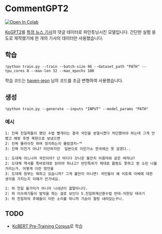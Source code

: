 # CommentGPT2
[![Open In Colab](https://colab.research.google.com/assets/colab-badge.svg)](https://colab.research.google.com/drive/1YGfubih3VCV_V1GbJPraL4j_As2TMREj?usp=sharing)

[KoGPT2](https://github.com/SKT-AI/KoGPT2)를 [특정 뉴스 기사](https://news.v.daum.net/v/20190314112104189)의 댓글 데이터로 파인튜닝시킨 모델입니다. 간단한 실험 용도로 제작했기에 한 개의 기사의 데이터만 사용했습니다.

## 학습
```
!python train.py --train --batch-size 96 --dataset_path "PATH" --tpu_cores 8 --max-len 32 --max_epochs 100
```
학습 코드는 [haven-jeon](https://github.com/haven-jeon/KoGPT2-chatbot) 님의 코드를 조금 변형하여 사용했습니다.

## 생성
```
!python train.py --generate --inputs "INPUT" --model_params "PATH"
```

### 예시
```
1: 진짜 친일파들이 했던 수법 빨개이는 결국 국민을 분열시켰다 처단했어야 하는데 그게 안됐고 해방 후엔 북한으로 보냈으면
2: 진짜 똘라이짓 하며 정치하는지 몰랐겠지~ᄏ
3: 진짜 미친거 아냐? 미안하지만  일본으로 이민가쇼 한국에선 못 살겠다..
```
```
1: 도대체 어느나라 국민이야? 넌 어디다 갓나온 돌잔치 아줌마와 같은 여자냐?
2: 도대체 역사를 똑바로대로 읽어야 하냐고? 반민특위가 제대로 활동도 못하고 뭔 소린 나불거리는가. 어떻게 이런 망언을
3: 도대체 정부는 뭐하고 있습니까? 그게 불만이 아니면! 국민들이 왜 이토록 아베에 대한 생각을 가지는지 이해가 안가네요.
```
```
1: 하 친일 올가미가 아니라 니네년이 할말아니다.
2: 하 이쓰레기들이 발악을 하는 걸로 보인다 5.친일파재산환수법 반대-자한당 태극기
3: 하 친일파의 후예들이 이런 소리를 하니까 가슴이 철렁 내려앉는구나.
```

## TODO
* [KcBERT Pre-Training Corpus](https://www.kaggle.com/junbumlee/kcbert-pretraining-corpus-korean-news-comments)로 학습
